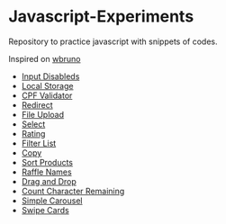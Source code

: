 # Javascript-Experiments
Repository to practice javascript with snippets of codes.

Inspired on [wbruno](https://github.com/wbruno/examples)

- [Input Disableds](https://crisgon.github.io/Javascript-Experiments/Input-Disabled/index.html)
- [Local Storage](https://crisgon.github.io/Javascript-Experiments/Local-Storage/index.html)
- [CPF Validator](https://crisgon.github.io/Javascript-Experiments/CPF-Validator/index.html)
- [Redirect](https://crisgon.github.io/Javascript-Experiments/Redirect/index.html)
- [File Upload](https://crisgon.github.io/Javascript-Experiments/File-Upload/index.html)
- [Select](https://crisgon.github.io/Javascript-Experiments/Select/index.html)
- [Rating](https://crisgon.github.io/Javascript-Experiments/Rating/)
- [Filter List](https://crisgon.github.io/Javascript-Experiments/Filter/)
- [Copy](https://crisgon.github.io/Javascript-Experiments/Copy/)
- [Sort Products](https://crisgon.github.io/Javascript-Experiments/Sort-Products/index.html)
- [Raffle Names](https://crisgon.github.io/Javascript-Experiments/Raffle-Names/)
- [Drag and Drop](https://crisgon.github.io/Javascript-Experiments/Drag-and-Drop/)
- [Count Character Remaining](https://crisgon.github.io/Javascript-Experiments/Count-Character-Remaining/)
- [Simple Carousel](https://crisgon.github.io/Javascript-Experiments/Carousel-Slide/)
- [Swipe Cards](https://crisgon.github.io/Javascript-Experiments/Swipe-Cards/)

